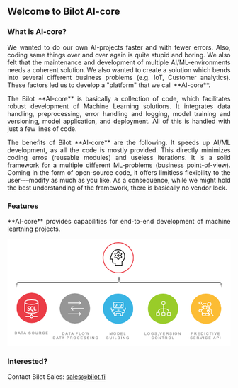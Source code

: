## Welcome to Bilot AI-core

### What is AI-core?

<p style='text-align: justify;'>
We wanted to do our own AI-projects faster and with fewer errors. Also, coding same things over and over again is quite stupid and boring. We also felt that the maintenance and development of multiple AI/ML-environments needs a coherent solution. We also wanted to create a solution which bends into several different business problems (e.g. IoT, Customer analytics). These factors led us to develop a "platform" that we call **AI-core**.
</p>

<p style='text-align: justify;'>
The Bilot **AI-core** is basically a collection of code, which facilitates robust development of Machine Learning solutions. It integrates data handling, preprocessing, error handling and logging, model training and versioning, model application, and deployment. All of this is handled with just a few lines of code.
</p>

<p style='text-align: justify;'>
The benefits of Bilot **AI-core** are the following. It speeds up AI/ML development, as all the code is mostly provided. This directly minimizes coding erros (reusable modules) and useless iterations. It is a solid framework for a multiple different ML-problems (business point-of-view). Coming in the form of open-source code, it offers limitless flexibility to the user--–modify as much as you like. As a consequence, while we might hold the best understanding of the framework, there is basically no vendor lock.
</p>


### Features
<p style='text-align: justify;'>
**AI-core** provides capabilities for end-to-end development of machine leartning projects. 
</p>

![With AI-core, one can handle a machine learning project from end-to-end.](features.png)

### Interested?

Contact Bilot Sales: sales@bilot.fi
